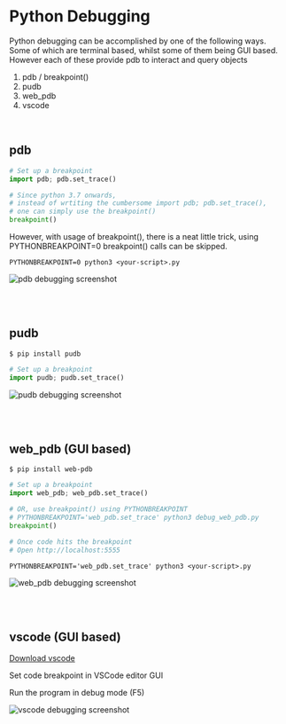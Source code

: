 # Python Debugging

Python debugging can be accomplished by one of the following ways. Some of which are terminal based, whilst some of them being GUI based. However each of these provide pdb to interact and query objects

1. pdb / breakpoint()
2. pudb
3. web_pdb
4. vscode

<br/>

## pdb

```python
# Set up a breakpoint
import pdb; pdb.set_trace()

# Since python 3.7 onwards,
# instead of wrtiting the cumbersome import pdb; pdb.set_trace(),
# one can simply use the breakpoint()
breakpoint()
```

However, with usage of breakpoint(), there is a neat little trick, using PYTHONBREAKPOINT=0 breakpoint() calls can be skipped.

    PYTHONBREAKPOINT=0 python3 <your-script>.py

![pdb debugging screenshot](https://raw.githubusercontent.com/sumeetsarkar/art-of-python/master/debugging/media/pdb.png)


<br/>
<br/>

## pudb

    $ pip install pudb

```python
# Set up a breakpoint
import pudb; pudb.set_trace()
```
![pudb debugging screenshot](https://raw.githubusercontent.com/sumeetsarkar/art-of-python/master/debugging/media/pudb.png)


<br/>
<br/>

## web_pdb  (GUI based)

    $ pip install web-pdb

```python
# Set up a breakpoint
import web_pdb; web_pdb.set_trace()

# OR, use breakpoint() using PYTHONBREAKPOINT
# PYTHONBREAKPOINT='web_pdb.set_trace' python3 debug_web_pdb.py
breakpoint()

# Once code hits the breakpoint
# Open http://localhost:5555
```

    PYTHONBREAKPOINT='web_pdb.set_trace' python3 <your-script>.py

![web_pdb debugging screenshot](https://raw.githubusercontent.com/sumeetsarkar/art-of-python/master/debugging/media/web_pdb.png)


<br/>
<br/>

## vscode  (GUI based)

[Download vscode](https://code.visualstudio.com/Download)

Set code breakpoint in VSCode editor GUI

Run the program in debug mode (F5)

![vscode debugging screenshot](https://raw.githubusercontent.com/sumeetsarkar/art-of-python/master/debugging/media/vscode.png)

